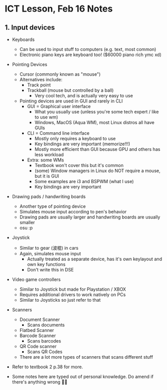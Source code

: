 # ICT Lesson, Feb 16 Notes #

## 1. Input devices ## 
- Keyboards
    - Can be used to input stuff to computers (e.g. text, most common)
    - Electronic piano keys are keyboard too! ($60000 piano rich ymc xd)

- Pointing Devices
    - Cursor (commonly known as "mouse")
    - Alternatives include:
        - Track point
        - Trackball (mouse but controlled by a ball)
            - Very cool tech, and is actually very easy to use
    - Pointing devices are used in GUI and rarely in CLI
        - GUI = Graphical user interface
            - What you usually use (unless you're some tech expert / like to use wm)
            - Windows, MacOS (Aqua WM), most Linux distros all have GUIs
        - CLI = Command line interface
            - Mostly only requires a keyboard to use
            - Key bindings are very important (memorize!!!)
            - Mostly more efficient than GUI because GPU and others has less workload
        - Extra: some WMs
            - Textbook won't cover this but it's common
            - (some) Window managers in Linux do NOT require a mouse, but it is GUI
            - Some examples are i3 and BSPWM (what I use)
            - Key bindings are very important

- Drawing pads / handwriting boards
    - Another type of pointing device
    - Simulates mouse input according to pen's behavior
    - Drawing pads are usually larger and handwriting boards are usually smaller
    - osu :p

- Joystick
    - Similar to gear (波棍) in cars
    - Again, simulates mouse input
        - Actually treated as a separate device, has it's own keylayout and own key functions
        - Don't write this in DSE

- Video game controllers
    - Similar to Joystick but made for Playstation / XBOX
    - Requires additional drivers to work natively on PCs
    - Similar to Joysticks so just refer to that

- Scanners
    - Document Scanner
        - Scans documents
    - Flatbed Scanner 
    - Barcode Scanner
        - Scans barcodes
    - QR Code scanner
        - Scans QR Codes
    - There are a lot more types of scanners that scans different stuff

- Refer to textbook 2 p.38 for more.

- Some notes here are typed out of personal knowledge. Do amend if there's anything wrong 👍🏻